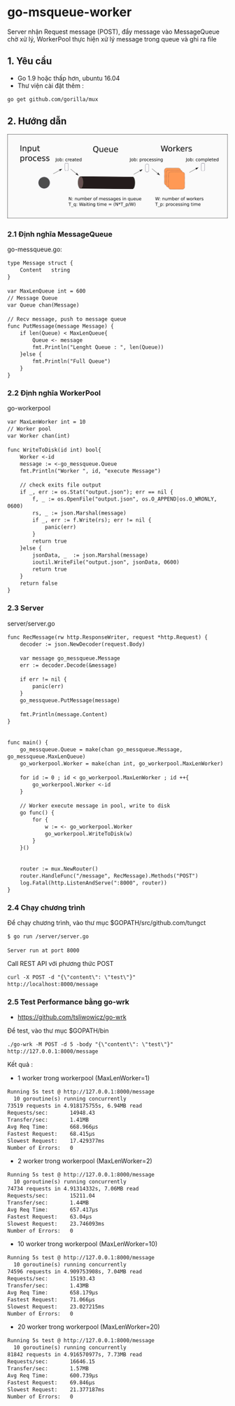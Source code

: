 # go-msqueue-worker

Server nhận Request message (POST), đẩy message vào MessageQueue chờ xử lý, WorkerPool thực hiện xử lý message trong queue và ghi ra file

## 1. Yêu cầu
- Go 1.9 hoặc thấp hơn, ubuntu 16.04
- Thư viện cài đặt thêm :

```bash
go get github.com/gorilla/mux
```

## 2. Hướng dẫn

![architecture introduction diagram](image/msq.png)

### 2.1 Định nghĩa MessageQueue
go-messqueue.go:

```
type Message struct {
	Content   string
}

var MaxLenQueue int = 600
// Message Queue
var Queue chan(Message)

// Recv message, push to message queue
func PutMessage(message Message) {
	if len(Queue) < MaxLenQueue{
		Queue <- message
		fmt.Println("Lenght Queue : ", len(Queue))
	}else {
		fmt.Println("Full Queue")
	}
}
```

### 2.2 Định nghĩa WorkerPool

go-workerpool

```
var MaxLenWorker int = 10
// Worker pool
var Worker chan(int)

func WriteToDisk(id int) bool{
	Worker <-id
	message := <-go_messqueue.Queue
	fmt.Println("Worker ", id, "execute Message")

	// check exits file output
	if _, err := os.Stat("output.json"); err == nil {
		f, _ := os.OpenFile("output.json", os.O_APPEND|os.O_WRONLY, 0600)
		rs, _ := json.Marshal(message)
		if _, err := f.Write(rs); err != nil {
			panic(err)
		}
		return true
	}else {
		jsonData, _  := json.Marshal(message)
		ioutil.WriteFile("output.json", jsonData, 0600)
		return true
	}
	return false
}
```

### 2.3 Server

server/server.go

```
func RecMessage(rw http.ResponseWriter, request *http.Request) {
	decoder := json.NewDecoder(request.Body)

	var message go_messqueue.Message
	err := decoder.Decode(&message)

	if err != nil {
		panic(err)
	}
	go_messqueue.PutMessage(message)

	fmt.Println(message.Content)
}


func main() {
	go_messqueue.Queue = make(chan go_messqueue.Message, go_messqueue.MaxLenQueue)
	go_workerpool.Worker = make(chan int, go_workerpool.MaxLenWorker)

	for id := 0 ; id < go_workerpool.MaxLenWorker ; id ++{
		go_workerpool.Worker <-id
	}

	// Worker execute message in pool, write to disk
	go func() {
		for {
			w := <- go_workerpool.Worker
			go_workerpool.WriteToDisk(w)
		}
	}()


	router := mux.NewRouter()
	router.HandleFunc("/message", RecMessage).Methods("POST")
	log.Fatal(http.ListenAndServe(":8000", router))
}
```

### 2.4 Chạy chương trình

Để chạy chương trình, vào thư mục $GOPATH/src/github.com/tungct

```
$ go run /server/server.go

Server run at port 8000
```
Call REST API với phương thức POST

```
curl -X POST -d "{\"content\": \"test\"}" http://localhost:8000/message
```
### 2.5 Test Performance bằng go-wrk

- https://github.com/tsliwowicz/go-wrk

Để test, vào thư mục $GOPATH/bin


```
./go-wrk -M POST -d 5 -body "{\"content\": \"test\"}" http://127.0.0.1:8000/message
```

Kết quả :

- 1 worker trong workerpool (MaxLenWorker=1)

```
Running 5s test @ http://127.0.0.1:8000/message
  10 goroutine(s) running concurrently
73519 requests in 4.918175755s, 6.94MB read
Requests/sec:		14948.43
Transfer/sec:		1.41MB
Avg Req Time:		668.966µs
Fastest Request:	68.415µs
Slowest Request:	17.429377ms
Number of Errors:	0
```

- 2 worker trong workerpool (MaxLenWorker=2)

```
Running 5s test @ http://127.0.0.1:8000/message
  10 goroutine(s) running concurrently
74734 requests in 4.91314332s, 7.06MB read
Requests/sec:		15211.04
Transfer/sec:		1.44MB
Avg Req Time:		657.417µs
Fastest Request:	63.04µs
Slowest Request:	23.746093ms
Number of Errors:	0
```

- 10 worker trong workerpool (MaxLenWorker=10)

```
Running 5s test @ http://127.0.0.1:8000/message
  10 goroutine(s) running concurrently
74596 requests in 4.909753908s, 7.04MB read
Requests/sec:		15193.43
Transfer/sec:		1.43MB
Avg Req Time:		658.179µs
Fastest Request:	71.066µs
Slowest Request:	23.027215ms
Number of Errors:	0

```

- 20 worker trong workerpool (MaxLenWorker=20)

```
Running 5s test @ http://127.0.0.1:8000/message
  10 goroutine(s) running concurrently
81842 requests in 4.916570977s, 7.73MB read
Requests/sec:		16646.15
Transfer/sec:		1.57MB
Avg Req Time:		600.739µs
Fastest Request:	69.846µs
Slowest Request:	21.377187ms
Number of Errors:	0
```
